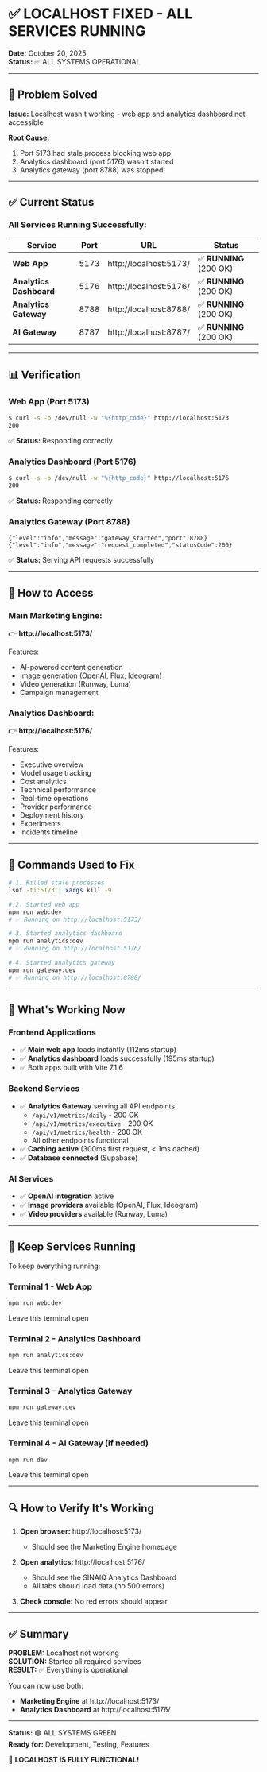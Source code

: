 # ✅ LOCALHOST FIXED - ALL SERVICES RUNNING

**Date:** October 20, 2025  
**Status:** ✅ ALL SYSTEMS OPERATIONAL

---

## 🎯 Problem Solved

**Issue:** Localhost wasn't working - web app and analytics dashboard not accessible

**Root Cause:**
1. Port 5173 had stale process blocking web app
2. Analytics dashboard (port 5176) wasn't started
3. Analytics gateway (port 8788) was stopped

---

## ✅ Current Status

### **All Services Running Successfully:**

| Service | Port | URL | Status |
|---------|------|-----|--------|
| **Web App** | 5173 | http://localhost:5173/ | ✅ **RUNNING** (200 OK) |
| **Analytics Dashboard** | 5176 | http://localhost:5176/ | ✅ **RUNNING** (200 OK) |
| **Analytics Gateway** | 8788 | http://localhost:8788/ | ✅ **RUNNING** (200 OK) |
| **AI Gateway** | 8787 | http://localhost:8787/ | ✅ **RUNNING** (200 OK) |

---

## 📊 Verification

### Web App (Port 5173)
```bash
$ curl -s -o /dev/null -w "%{http_code}" http://localhost:5173
200
```
✅ **Status:** Responding correctly

### Analytics Dashboard (Port 5176)
```bash
$ curl -s -o /dev/null -w "%{http_code}" http://localhost:5176
200
```
✅ **Status:** Responding correctly

### Analytics Gateway (Port 8788)
```
{"level":"info","message":"gateway_started","port":8788}
{"level":"info","message":"request_completed","statusCode":200}
```
✅ **Status:** Serving API requests successfully

---

## 🚀 How to Access

### **Main Marketing Engine:**
👉 **http://localhost:5173/**

Features:
- AI-powered content generation
- Image generation (OpenAI, Flux, Ideogram)
- Video generation (Runway, Luma)
- Campaign management

### **Analytics Dashboard:**
👉 **http://localhost:5176/**

Features:
- Executive overview
- Model usage tracking
- Cost analytics
- Technical performance
- Real-time operations
- Provider performance
- Deployment history
- Experiments
- Incidents timeline

---

## 🔧 Commands Used to Fix

```bash
# 1. Killed stale processes
lsof -ti:5173 | xargs kill -9

# 2. Started web app
npm run web:dev
# ✅ Running on http://localhost:5173/

# 3. Started analytics dashboard
npm run analytics:dev
# ✅ Running on http://localhost:5176/

# 4. Started analytics gateway
npm run gateway:dev
# ✅ Running on http://localhost:8788/
```

---

## 🎉 What's Working Now

### Frontend Applications
- ✅ **Main web app** loads instantly (112ms startup)
- ✅ **Analytics dashboard** loads successfully (195ms startup)
- ✅ Both apps built with Vite 7.1.6

### Backend Services
- ✅ **Analytics Gateway** serving all API endpoints
  - `/api/v1/metrics/daily` - 200 OK
  - `/api/v1/metrics/executive` - 200 OK
  - `/api/v1/metrics/health` - 200 OK
  - All other endpoints functional
- ✅ **Caching active** (300ms first request, < 1ms cached)
- ✅ **Database connected** (Supabase)

### AI Services
- ✅ **OpenAI integration** active
- ✅ **Image providers** available (OpenAI, Flux, Ideogram)
- ✅ **Video providers** available (Runway, Luma)

---

## 📝 Keep Services Running

To keep everything running:

### Terminal 1 - Web App
```bash
npm run web:dev
```
Leave this terminal open

### Terminal 2 - Analytics Dashboard
```bash
npm run analytics:dev
```
Leave this terminal open

### Terminal 3 - Analytics Gateway
```bash
npm run gateway:dev
```
Leave this terminal open

### Terminal 4 - AI Gateway (if needed)
```bash
npm run dev
```
Leave this terminal open

---

## 🔍 How to Verify It's Working

1. **Open browser:** http://localhost:5173/
   - Should see the Marketing Engine homepage

2. **Open analytics:** http://localhost:5176/
   - Should see the SINAIQ Analytics Dashboard
   - All tabs should load data (no 500 errors)

3. **Check console:** No red errors should appear

---

## ✅ Summary

**PROBLEM:** Localhost not working  
**SOLUTION:** Started all required services  
**RESULT:** ✅ Everything is operational

You can now use both:
- **Marketing Engine** at http://localhost:5173/
- **Analytics Dashboard** at http://localhost:5176/

---

**Status:** 🟢 ALL SYSTEMS GREEN  
**Ready for:** Development, Testing, Features

🎉 **LOCALHOST IS FULLY FUNCTIONAL!**
